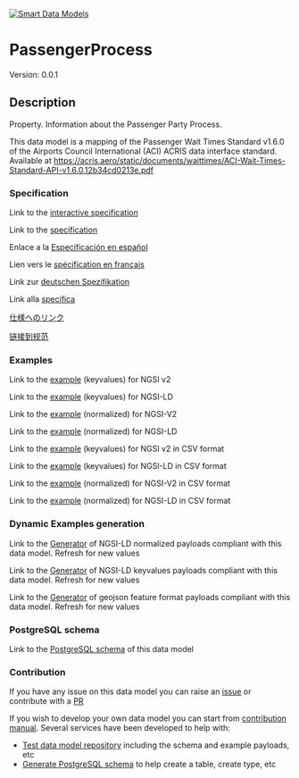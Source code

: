 [![Smart Data Models](https://smartdatamodels.org/wp-content/uploads/2022/01/SmartDataModels_logo.png "Logo")](https://smartdatamodels.org)
# PassengerProcess
Version: 0.0.1

## Description 

Property. Information about the Passenger Party Process.

This data model is a mapping of the Passenger Wait Times Standard v1.6.0 of the Airports Council International (ACI) ACRIS data interface standard. Available at https://acris.aero/static/documents/waittimes/ACI-Wait-Times-Standard-API-v1.6.0.12b34cd0213e.pdf
### Specification

Link to the [interactive specification](https://swagger.lab.fiware.org/?url=https://smart-data-models.github.io/dataModel.ACRIS/PassengerProcess/swagger.yaml)

Link to the [specification](https://github.com/smart-data-models/dataModel.ACRIS/blob/master/PassengerProcess/doc/spec.md)

Enlace a la [Especificación en español](https://github.com/smart-data-models/dataModel.ACRIS/blob/master/PassengerProcess/doc/spec_ES.md)

Lien vers le [spécification en français](https://github.com/smart-data-models/dataModel.ACRIS/blob/master/PassengerProcess/doc/spec_FR.md)

Link zur [deutschen Spezifikation](https://github.com/smart-data-models/dataModel.ACRIS/blob/master/PassengerProcess/doc/spec_DE.md)

Link alla [specifica](https://github.com/smart-data-models/dataModel.ACRIS/blob/master/PassengerProcess/doc/spec_IT.md)

[仕様へのリンク](https://github.com/smart-data-models/dataModel.ACRIS/blob/master/PassengerProcess/doc/spec_JA.md)

[链接到规范](https://github.com/smart-data-models/dataModel.ACRIS/blob/master/PassengerProcess/doc/spec_ZH.md)
### Examples

Link to the [example](https://smart-data-models.github.io/dataModel.ACRIS/PassengerProcess/examples/example.json) (keyvalues) for NGSI v2

Link to the [example](https://smart-data-models.github.io/dataModel.ACRIS/PassengerProcess/examples/example.jsonld) (keyvalues) for NGSI-LD

Link to the [example](https://smart-data-models.github.io/dataModel.ACRIS/PassengerProcess/examples/example-normalized.json) (normalized) for NGSI-V2

Link to the [example](https://smart-data-models.github.io/dataModel.ACRIS/PassengerProcess/examples/example-normalized.jsonld) (normalized) for NGSI-LD

Link to the [example](https://github.com/smart-data-models/dataModel.ACRIS/blob/master/PassengerProcess/examples/example.json.csv) (keyvalues) for NGSI v2 in CSV format

Link to the [example](https://github.com/smart-data-models/dataModel.ACRIS/blob/master/PassengerProcess/examples/example.jsonld.csv) (keyvalues) for NGSI-LD in CSV format

Link to the [example](https://github.com/smart-data-models/dataModel.ACRIS/blob/master/PassengerProcess/examples/example-normalized.json.csv) (normalized) for NGSI-V2 in CSV format

Link to the [example](https://github.com/smart-data-models/dataModel.ACRIS/blob/master/PassengerProcess/examples/example-normalized.jsonld.csv) (normalized) for NGSI-LD in CSV format
### Dynamic Examples generation

Link to the [Generator](https://smartdatamodels.org/extra/ngsi-ld_generator.php?schemaUrl=https://raw.githubusercontent.com/smart-data-models/dataModel.ACRIS/master/PassengerProcess/schema.json&email=info@smartdatamodels.org) of NGSI-LD normalized payloads compliant with this data model. Refresh for new values

Link to the [Generator](https://smartdatamodels.org/extra/ngsi-ld_generator_keyvalues.php?schemaUrl=https://raw.githubusercontent.com/smart-data-models/dataModel.ACRIS/master/PassengerProcess/schema.json&email=info@smartdatamodels.org) of NGSI-LD keyvalues payloads compliant with this data model. Refresh for new values

Link to the [Generator](https://smartdatamodels.org/extra/geojson_features_generator.php?schemaUrl=https://raw.githubusercontent.com/smart-data-models/dataModel.ACRIS/master/PassengerProcess/schema.json&email=info@smartdatamodels.org) of geojson feature format payloads compliant with this data model. Refresh for new values
### PostgreSQL schema

Link to the [PostgreSQL schema](https://github.com/smart-data-models/dataModel.ACRIS/blob/master/PassengerProcess/schema.sql) of this data model
### Contribution

 If you have any issue on this data model you can raise an [issue](https://github.com/smart-data-models/dataModel.ACRIS/issues)  or contribute with a [PR](https://github.com/smart-data-models/dataModel.ACRIS/pulls)

 If you wish to develop your own data model you can start from [contribution manual](https://bit.ly/contribution_manual). Several services have been developed to help with: 
 - [Test data model repository](https://smartdatamodels.org/index.php/data-models-contribution-api/) including the schema and example payloads, etc
 - [Generate PostgreSQL schema](https://smartdatamodels.org/index.php/sql-service/) to help create a table, create type, etc